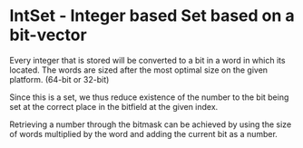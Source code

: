 # IntSet - Integer based Set based on a bit-vector
Every integer that is stored will be converted to a bit in a word in which its located. The words are sized after
the most optimal size on the given platform. (64-bit or 32-bit)

Since this is a set, we thus reduce existence of the number to the bit being set at the correct place in the bitfield at the given index.

Retrieving a number through the bitmask can be achieved by using the size of words multiplied by the word and adding the current bit as a number.